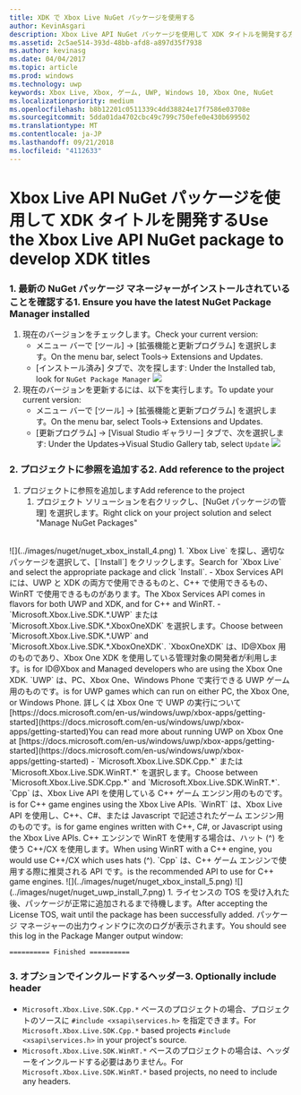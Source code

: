 ```yaml
---
title: XDK で Xbox Live NuGet パッケージを使用する
author: KevinAsgari
description: Xbox Live API NuGet パッケージを使用して XDK タイトルを開発する方法について説明します。
ms.assetid: 2c5ae514-393d-48bb-afd8-a897d35f7938
ms.author: kevinasg
ms.date: 04/04/2017
ms.topic: article
ms.prod: windows
ms.technology: uwp
keywords: Xbox Live, Xbox, ゲーム, UWP, Windows 10, Xbox One, NuGet
ms.localizationpriority: medium
ms.openlocfilehash: b8b12201c0511339c4dd38824e17f7586e03708e
ms.sourcegitcommit: 5dda01da4702cbc49c799c750efe0e430b699502
ms.translationtype: MT
ms.contentlocale: ja-JP
ms.lasthandoff: 09/21/2018
ms.locfileid: "4112633"
---
```

# <a name="use-the-xbox-live-api-nuget-package-to-develop-xdk-titles"></a><span data-ttu-id="fc3cd-104">Xbox Live API NuGet パッケージを使用して XDK タイトルを開発する</span><span class="sxs-lookup"><span data-stu-id="fc3cd-104">Use the Xbox Live API NuGet package to develop XDK titles</span></span>

### <a name="1--ensure-you-have-the-latest-nuget-package-manager-installed"></a><span data-ttu-id="fc3cd-105">1. 最新の NuGet パッケージ マネージャーがインストールされていることを確認する</span><span class="sxs-lookup"><span data-stu-id="fc3cd-105">1.  Ensure you have the latest NuGet Package Manager installed</span></span>
1.  <span data-ttu-id="fc3cd-106">現在のバージョンをチェックします。</span><span class="sxs-lookup"><span data-stu-id="fc3cd-106">Check your current version:</span></span>
    - <span data-ttu-id="fc3cd-107">メニュー バーで [ツール] -> [拡張機能と更新プログラム] を選択します。</span><span class="sxs-lookup"><span data-stu-id="fc3cd-107">On the menu bar, select Tools-> Extensions and Updates.</span></span>
    - <span data-ttu-id="fc3cd-108">[インストール済み] タブで、次を探します: </span><span class="sxs-lookup"><span data-stu-id="fc3cd-108">Under the Installed tab,  look for</span></span> `NuGet Package Manager`
![](../images/nuget/nuget_uwp_install_1.png)
2.  <span data-ttu-id="fc3cd-109">現在のバージョンを更新するには、以下を実行します。</span><span class="sxs-lookup"><span data-stu-id="fc3cd-109">To update your current version:</span></span>
    - <span data-ttu-id="fc3cd-110">メニュー バーで [ツール] -> [拡張機能と更新プログラム] を選択します。</span><span class="sxs-lookup"><span data-stu-id="fc3cd-110">On the menu bar, select Tools-> Extensions and Updates.</span></span>
    - <span data-ttu-id="fc3cd-111">[更新プログラム] -> [Visual Studio ギャラリー] タブで、次を選択します: </span><span class="sxs-lookup"><span data-stu-id="fc3cd-111">Under the Updates->Visual Studio Gallery tab, select</span></span> `Update`
![](../images/nuget/nuget_uwp_install_2.png)

### <a name="2--add-reference-to-the-project"></a><span data-ttu-id="fc3cd-112">2. プロジェクトに参照を追加する</span><span class="sxs-lookup"><span data-stu-id="fc3cd-112">2.  Add reference to the project</span></span>
1.  <span data-ttu-id="fc3cd-113">プロジェクトに参照を追加します</span><span class="sxs-lookup"><span data-stu-id="fc3cd-113">Add reference to the project</span></span>
    1.  <span data-ttu-id="fc3cd-114">プロジェクト ソリューションを右クリックし、[NuGet パッケージの管理] を選択します。</span><span class="sxs-lookup"><span data-stu-id="fc3cd-114">Right click on your project solution and select "Manage NuGet Packages"</span></span>
<br/>
![](../images/nuget/nuget_xbox_install_4.png)
1.  <span data-ttu-id="fc3cd-115">`Xbox Live` を探し、適切なパッケージを選択して、[`Install`] をクリックします。</span><span class="sxs-lookup"><span data-stu-id="fc3cd-115">Search for `Xbox Live` and select the appropriate package and click `Install`.</span></span>
  - <span data-ttu-id="fc3cd-116">Xbox Services API には、UWP と XDK の両方で使用できるものと、C++ で使用できるもの、WinRT で使用できるものがあります。</span><span class="sxs-lookup"><span data-stu-id="fc3cd-116">The Xbox Services API comes in flavors for both UWP and XDK, and for C++ and WinRT.</span></span>  
  - <span data-ttu-id="fc3cd-117">`Microsoft.Xbox.Live.SDK.*.UWP` または `Microsoft.Xbox.Live.SDK.*.XboxOneXDK` を選択します。</span><span class="sxs-lookup"><span data-stu-id="fc3cd-117">Choose between `Microsoft.Xbox.Live.SDK.*.UWP` and `Microsoft.Xbox.Live.SDK.*.XboxOneXDK`.</span></span>  `XboxOneXDK` <span data-ttu-id="fc3cd-118">は、ID@Xbox 用のものであり、Xbox One XDK を使用している管理対象の開発者が利用します。</span><span class="sxs-lookup"><span data-stu-id="fc3cd-118">is for ID@Xbox and Managed developers who are using the Xbox One XDK.</span></span>  `UWP` <span data-ttu-id="fc3cd-119">は、PC、Xbox One、Windows Phone で実行できる UWP ゲーム用のものです。</span><span class="sxs-lookup"><span data-stu-id="fc3cd-119">is for UWP games which can run on either PC, the Xbox One, or Windows Phone.</span></span>  <span data-ttu-id="fc3cd-120">詳しくは Xbox One で UWP の実行について[https://docs.microsoft.com/en-us/windows/uwp/xbox-apps/getting-started](https://docs.microsoft.com/en-us/windows/uwp/xbox-apps/getting-started)</span><span class="sxs-lookup"><span data-stu-id="fc3cd-120">You can read more about running UWP on Xbox One at [https://docs.microsoft.com/en-us/windows/uwp/xbox-apps/getting-started](https://docs.microsoft.com/en-us/windows/uwp/xbox-apps/getting-started)</span></span>
  - <span data-ttu-id="fc3cd-121">`Microsoft.Xbox.Live.SDK.Cpp.*` または `Microsoft.Xbox.Live.SDK.WinRT.*` を選択します。</span><span class="sxs-lookup"><span data-stu-id="fc3cd-121">Choose between `Microsoft.Xbox.Live.SDK.Cpp.*` and `Microsoft.Xbox.Live.SDK.WinRT.*`.</span></span> `Cpp` <span data-ttu-id="fc3cd-122">は、Xbox Live API を使用している C++ ゲーム エンジン用のものです。</span><span class="sxs-lookup"><span data-stu-id="fc3cd-122">is for C++ game engines using the Xbox Live APIs.</span></span>  `WinRT` <span data-ttu-id="fc3cd-123">は、Xbox Live API を使用し、C++、C#、または Javascript で記述されたゲーム エンジン用のものです。</span><span class="sxs-lookup"><span data-stu-id="fc3cd-123">is for game engines written with C++, C#, or Javascript using the Xbox Live APIs.</span></span>  <span data-ttu-id="fc3cd-124">C++ エンジンで WinRT を使用する場合は、ハット (^) を使う C++/CX を使用します。</span><span class="sxs-lookup"><span data-stu-id="fc3cd-124">When using WinRT with a C++ engine, you would use C++/CX which uses hats (^).</span></span>  `Cpp` <span data-ttu-id="fc3cd-125">は、C++ ゲーム エンジンで使用する際に推奨される API です。</span><span class="sxs-lookup"><span data-stu-id="fc3cd-125">is the recommended API to use for C++ game engines.</span></span>    
![](../images/nuget/nuget_xbox_install_5.png)
![](../images/nuget/nuget_uwp_install_7.png)
1. <span data-ttu-id="fc3cd-126">ライセンスの TOS を受け入れた後、パッケージが正常に追加されるまで待機します。</span><span class="sxs-lookup"><span data-stu-id="fc3cd-126">After accepting the License TOS, wait until the package has been successfully added.</span></span>  <span data-ttu-id="fc3cd-127">パッケージ マネージャーの出力ウィンドウに次のログが表示されます。</span><span class="sxs-lookup"><span data-stu-id="fc3cd-127">You should see this log in the Package Manger output window:</span></span>

```
========== Finished ==========
```

### <a name="3--optionally-include-header"></a><span data-ttu-id="fc3cd-128">3. オプションでインクルードするヘッダー</span><span class="sxs-lookup"><span data-stu-id="fc3cd-128">3.  Optionally include header</span></span>
* <span data-ttu-id="fc3cd-129">`Microsoft.Xbox.Live.SDK.Cpp.*` ベースのプロジェクトの場合、プロジェクトのソースに `#include <xsapi\services.h>` を指定できます。</span><span class="sxs-lookup"><span data-stu-id="fc3cd-129">For `Microsoft.Xbox.Live.SDK.Cpp.*` based projects `#include <xsapi\services.h>` in your project's source.</span></span>
* <span data-ttu-id="fc3cd-130">`Microsoft.Xbox.Live.SDK.WinRT.*` ベースのプロジェクトの場合は、ヘッダーをインクルードする必要はありません。</span><span class="sxs-lookup"><span data-stu-id="fc3cd-130">For `Microsoft.Xbox.Live.SDK.WinRT.*` based projects, no need to include any headers.</span></span>   
